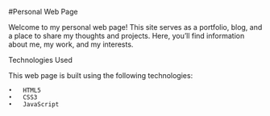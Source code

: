 #Personal Web Page

Welcome to my personal web page! This site serves as a portfolio, blog, and a place to share my thoughts and projects. Here, you’ll find information about me, my work, and my interests.





Technologies Used

This web page is built using the following technologies:

	•	HTML5
	•	CSS3
	•	JavaScript
	

